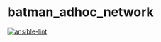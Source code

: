 # batman_adhoc_network

[![ansible-lint](https://github.com/tholeb/batman_adhoc_network/actions/workflows/ansible-lint.yml/badge.svg)](https://github.com/tholeb/batman_adhoc_network/actions/workflows/ansible-lint.yml)
